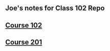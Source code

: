 ## Joe's notes for Class 102 Repo

## [Course 102](./102/Class01/Lab01/README.md)

## [Course 201](./201/Class01/README.md)
